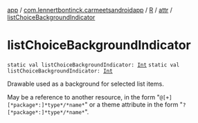 [app](../../../index.md) / [com.lennertbontinck.carmeetsandroidapp](../../index.md) / [R](../index.md) / [attr](index.md) / [listChoiceBackgroundIndicator](./list-choice-background-indicator.md)

# listChoiceBackgroundIndicator

`static val listChoiceBackgroundIndicator: `[`Int`](https://kotlinlang.org/api/latest/jvm/stdlib/kotlin/-int/index.html)
`static val listChoiceBackgroundIndicator: `[`Int`](https://kotlinlang.org/api/latest/jvm/stdlib/kotlin/-int/index.html)

Drawable used as a background for selected list items.

May be a reference to another resource, in the form "`@[+][*package*:]*type*/*name*`" or a theme attribute in the form "`?[*package*:]*type*/*name*`".

